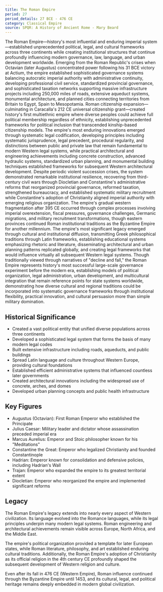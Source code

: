 ```yaml
---
title: The Roman Empire
period: 27
period_details: 27 BCE - 476 CE
category: Classical Empire
source: SPQR: A History of Ancient Rome - Mary Beard
---
```

The Roman Empire—history's most influential and enduring imperial system—established unprecedented political, legal, and cultural frameworks across three continents while creating institutional structures that continue profoundly influencing modern governance, law, language, and urban development worldwide. Emerging from the Roman Republic's crises when Octavian (later Augustus) concentrated power following his 31 BCE victory at Actium, the empire established sophisticated governance systems balancing autocratic imperial authority with administrative continuity, developing professional civil service, standardized provincial governance, and sophisticated taxation networks supporting massive infrastructure projects including 250,000 miles of roads, extensive aqueduct systems, monumental architecture, and planned cities connecting territories from Britain to Egypt, Spain to Mesopotamia. Roman citizenship expansion—culminating in Caracalla's 212 CE universal citizenship grant—created history's first multiethnic empire where diverse peoples could achieve full political membership regardless of ethnicity, establishing unprecedented frameworks for political inclusion that transcended kinship-based citizenship models. The empire's most enduring innovations emerged through systematic legal codification, developing principles including systematic jurisprudence, legal precedent, procedural regularity, and distinctions between public and private law that remain fundamental to modern Western legal systems, while practical architectural and engineering achievements including concrete construction, advanced hydraulic systems, standardized urban planning, and monumental building techniques established frameworks for subsequent Western architectural development. Despite periodic violent succession crises, the system demonstrated remarkable institutional resilience, recovering from third-century civil wars through Diocletian and Constantine's administrative reforms that reorganized provincial governance, reformed taxation, strengthened bureaucracy, and established systematic military recruitment while Constantine's adoption of Christianity aligned imperial authority with emerging religious organization. The empire's gradual western fragmentation after 395 CE occurred through complex processes involving imperial overextension, fiscal pressures, governance challenges, Germanic migrations, and military recruitment transformations, though eastern provinces continued Roman institutional traditions as the Byzantine Empire for another millennium. The empire's most significant legacy emerged through cultural and institutional diffusion, transmitting Greek philosophical traditions through Latin frameworks, establishing educational systems emphasizing rhetoric and literature, disseminating architectural and urban planning patterns replicated globally, and creating legal frameworks that would influence virtually all subsequent Western legal systems. Though traditionally viewed through narratives of "decline and fall," the Roman Empire represents history's most successful large-scale governance experiment before the modern era, establishing models of political organization, legal administration, urban development, and multicultural integration that remain reference points for state systems worldwide, demonstrating how diverse cultural and regional traditions could be incorporated into systematic governance frameworks through institutional flexibility, practical innovation, and cultural persuasion more than simple military domination.

## Historical Significance

- Created a vast political entity that unified diverse populations across three continents
- Developed a sophisticated legal system that forms the basis of many modern legal codes
- Built extensive infrastructure including roads, aqueducts, and public buildings
- Spread Latin language and culture throughout Western Europe, providing cultural foundations
- Established efficient administrative systems that influenced countless later governments
- Created architectural innovations including the widespread use of concrete, arches, and domes
- Developed urban planning concepts and public health infrastructure

## Key Figures

- Augustus (Octavian): First Roman Emperor who established the Principate
- Julius Caesar: Military leader and dictator whose assassination preceded imperial era
- Marcus Aurelius: Emperor and Stoic philosopher known for his "Meditations"
- Constantine the Great: Emperor who legalized Christianity and founded Constantinople
- Hadrian: Emperor known for consolidation and defensive policies, including Hadrian's Wall
- Trajan: Emperor who expanded the empire to its greatest territorial extent
- Diocletian: Emperor who reorganized the empire and implemented significant reforms

## Legacy

The Roman Empire's legacy extends into nearly every aspect of Western civilization. Its language evolved into the Romance languages, while its legal principles underpin many modern legal systems. Roman engineering and architectural achievements remain visible across Europe, North Africa, and the Middle East. 

The empire's political organization provided a template for later European states, while Roman literature, philosophy, and art established enduring cultural traditions. Additionally, the Roman Empire's adoption of Christianity as its official religion in the 4th century CE profoundly shaped the subsequent development of Western religion and culture.

Even after its fall in 476 CE (Western Empire), Roman influence continued through the Byzantine Empire until 1453, and its cultural, legal, and political heritage remains deeply embedded in modern global civilization. 